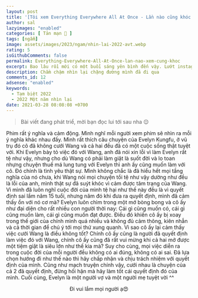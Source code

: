 ```yaml
---
layout: post
title: '[Tôi xem Everything Everywhere All At Once - Lần nào cũng khóc!]'
author: sal
lazyimages: "enabled"
categories: [ Tản mạn 📓 ]
tags: [ngẫm]
image: assets/images/2023/ngam/nhin-lai-2022-avt.webp
rating: 5
isGithubComments: false
permalink: Everything-Everywhere-All-At-Once-lan-nao-xem-cung-khoc
excerpt: Bao lâu rồi mới có một buổi sáng yên bình đến vậy. Lướt instagram rồi uống từng ngụm cà phê nhỏ. Nhìn bầu trời trong xanh, hạt nắng vươn qua ô cửa sổ, bật laptop và bắt đầu viết.
description: Chầm chậm nhìn lại chặng đường mình đã đi qua
comments_id: 12
adsense: "enabled"
keywords:
  - Tạm biệt 2022
  - 2022 Một năm nhìn lại
date: 2021-03-28 08:08:08 +0700
---
```


> Bài viết đang phát triể, mời bạn đọc lui tới sau nha 😌

Phim rất ý nghĩa và cảm động. Mình nghĩ mỗi người xem phim sẽ nhìn ra mỗi ý nghĩa khác nhau đấy. Mình rất thích câu chuyện của Evelyn Kungfu, ở vũ trụ đó cô đã không cưới Wang và cả hai đều đã có một cuộc sống thật tuyệt vời. Khi Evelyn bày tỏ việc đó với Wang, anh đã nói xin lỗi vì làm Evelyn rất tệ như vậy, nhưng cho dù Wang có phải làm giặt là suốt đời và lo toan nhựng chuyện thuế má lung tung với Evelyn thì anh ấy cũng muốn làm với cô. Đó chính là tình yêu thật sự.
Mình không chắc là đã hiểu hết mọi tầng nghĩa của nó chưa, khi Wang nói mọi chuyện tồi tệ như vậy dường như đều là lỗi của anh, mình thật sự đã suýt khóc vì cảm được tâm trạng của Wang. Vì mình đã luôn nghĩ cuộc đời của mình tệ hại như thế này đều là vì quyết định sai lầm năm 15 tuổi, nhưng năm đó khi đưa ra quyết định, mình đã cảm thấy ổn với nó cơ mà?
Evelyn luôn chìm trong một mớ bòng bong và cô ấy như đại diện cho rất nhiều con người thời nay: Cái gì cũng muốn có, cái gì cũng muốn làm, cái gì cũng muốn đạt được. Điều đó khiến cô ấy bị xoay trong thế giới của chính mình quá nhiều và không đủ cảm thông, kiên nhẫn và cả thời gian để chú ý tới mọi thứ xung quanh.
Vì sao cô ấy lại cảm thấy việc cưới Wang là điều không tốt? Chính cô ấy cũng là người đã quyết định làm việc đó với Wang, chính cô ấy cũng đã rất vui mừng khi cả hai mở được một tiệm giặt là siêu lớn như thế kia mà?
Suy cho cùng, mọi việc diễn ra trong cuộc đời của mỗi người đều không có ai đúng, không có ai sai. Đã lựa chọn hướng đi như thế nào thì hãy chấp nhận và chịu trách nhiệm với quyết định của mình.
Cũng như mạch truyện chính vậy, cưới nhau là chuyện của cả 2 đã quyết định, đừng hối hận mà hãy làm tốt cái quyết định đó của mình. Cuối cùng, Evelyn là một người vợ và một người mẹ tuyệt vời ^^

<div class="content" style="text-align:center; ">
<img data-src="../../assets/images/2023/ngam/tinh-nguyen-vien.webp" class=" lazyload img-thumb lazyimg " /><br><span class="image-caption">Đi vui lắm mọi người ạ😍</span></div>
